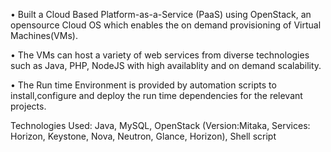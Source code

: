 • Built a Cloud Based Platform-as-a-Service (PaaS) using OpenStack, an opensource Cloud OS which enables the on demand provisioning of Virtual Machines(VMs).

• The VMs can host a variety of web services from diverse technologies such as Java, PHP, NodeJS with high availablity and on demand scalability.

• The Run time Environment is provided by automation scripts to install,configure and deploy the run time dependencies for the relevant projects.

Technologies Used: Java, MySQL, OpenStack (Version:Mitaka, Services: Horizon, Keystone, Nova, Neutron, Glance, Horizon), Shell script

